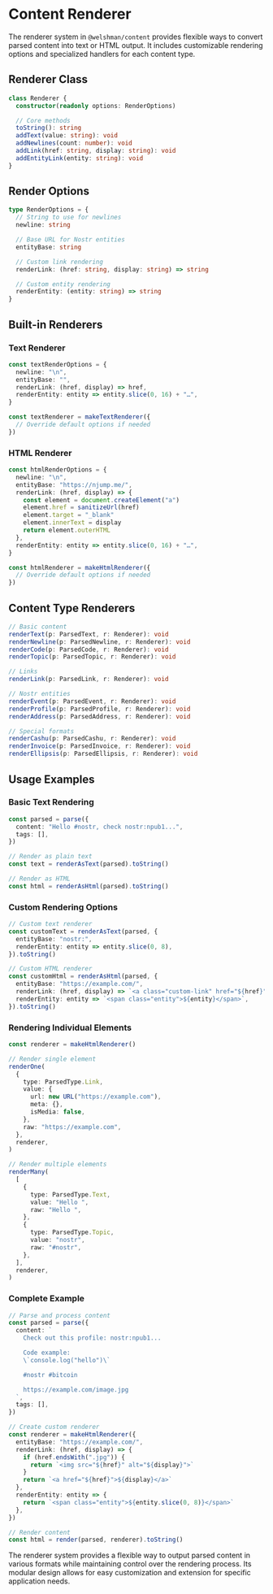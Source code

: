 # Content Renderer

The renderer system in `@welshman/content` provides flexible ways to convert parsed content into text or HTML output. It includes customizable rendering options and specialized handlers for each content type.

## Renderer Class

```typescript
class Renderer {
  constructor(readonly options: RenderOptions)

  // Core methods
  toString(): string
  addText(value: string): void
  addNewlines(count: number): void
  addLink(href: string, display: string): void
  addEntityLink(entity: string): void
}
```

## Render Options

```typescript
type RenderOptions = {
  // String to use for newlines
  newline: string

  // Base URL for Nostr entities
  entityBase: string

  // Custom link rendering
  renderLink: (href: string, display: string) => string

  // Custom entity rendering
  renderEntity: (entity: string) => string
}
```

## Built-in Renderers

### Text Renderer

```typescript
const textRenderOptions = {
  newline: "\n",
  entityBase: "",
  renderLink: (href, display) => href,
  renderEntity: entity => entity.slice(0, 16) + "…",
}

const textRenderer = makeTextRenderer({
  // Override default options if needed
})
```

### HTML Renderer

```typescript
const htmlRenderOptions = {
  newline: "\n",
  entityBase: "https://njump.me/",
  renderLink: (href, display) => {
    const element = document.createElement("a")
    element.href = sanitizeUrl(href)
    element.target = "_blank"
    element.innerText = display
    return element.outerHTML
  },
  renderEntity: entity => entity.slice(0, 16) + "…",
}

const htmlRenderer = makeHtmlRenderer({
  // Override default options if needed
})
```

## Content Type Renderers

```typescript
// Basic content
renderText(p: ParsedText, r: Renderer): void
renderNewline(p: ParsedNewline, r: Renderer): void
renderCode(p: ParsedCode, r: Renderer): void
renderTopic(p: ParsedTopic, r: Renderer): void

// Links
renderLink(p: ParsedLink, r: Renderer): void

// Nostr entities
renderEvent(p: ParsedEvent, r: Renderer): void
renderProfile(p: ParsedProfile, r: Renderer): void
renderAddress(p: ParsedAddress, r: Renderer): void

// Special formats
renderCashu(p: ParsedCashu, r: Renderer): void
renderInvoice(p: ParsedInvoice, r: Renderer): void
renderEllipsis(p: ParsedEllipsis, r: Renderer): void
```

## Usage Examples

### Basic Text Rendering

```typescript
const parsed = parse({
  content: "Hello #nostr, check nostr:npub1...",
  tags: [],
})

// Render as plain text
const text = renderAsText(parsed).toString()

// Render as HTML
const html = renderAsHtml(parsed).toString()
```

### Custom Rendering Options

```typescript
// Custom text renderer
const customText = renderAsText(parsed, {
  entityBase: "nostr:",
  renderEntity: entity => entity.slice(0, 8),
}).toString()

// Custom HTML renderer
const customHtml = renderAsHtml(parsed, {
  entityBase: "https://example.com/",
  renderLink: (href, display) => `<a class="custom-link" href="${href}">${display}</a>`,
  renderEntity: entity => `<span class="entity">${entity}</span>`,
}).toString()
```

### Rendering Individual Elements

```typescript
const renderer = makeHtmlRenderer()

// Render single element
renderOne(
  {
    type: ParsedType.Link,
    value: {
      url: new URL("https://example.com"),
      meta: {},
      isMedia: false,
    },
    raw: "https://example.com",
  },
  renderer,
)

// Render multiple elements
renderMany(
  [
    {
      type: ParsedType.Text,
      value: "Hello ",
      raw: "Hello ",
    },
    {
      type: ParsedType.Topic,
      value: "nostr",
      raw: "#nostr",
    },
  ],
  renderer,
)
```

### Complete Example

```typescript
// Parse and process content
const parsed = parse({
  content: `
    Check out this profile: nostr:npub1...

    Code example:
    \`console.log("hello")\`

    #nostr #bitcoin

    https://example.com/image.jpg
  `,
  tags: [],
})

// Create custom renderer
const renderer = makeHtmlRenderer({
  entityBase: "https://example.com/",
  renderLink: (href, display) => {
    if (href.endsWith(".jpg")) {
      return `<img src="${href}" alt="${display}">`
    }
    return `<a href="${href}">${display}</a>`
  },
  renderEntity: entity => {
    return `<span class="entity">${entity.slice(0, 8)}</span>`
  },
})

// Render content
const html = render(parsed, renderer).toString()
```

The renderer system provides a flexible way to output parsed content in various formats while maintaining control over the rendering process. Its modular design allows for easy customization and extension for specific application needs.
